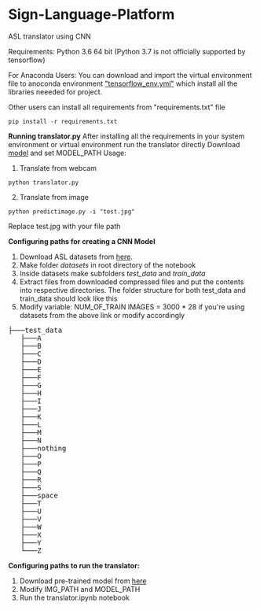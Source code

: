 
# Sign-Language-Platform
ASL translator using CNN


Requirements:
Python 3.6 64 bit (Python 3.7 is not officially supported by tensorflow)

For Anaconda Users:
 You can download and import the virtual environment file to anoconda environment ["tensorflow_env.yml"](https://github.com/sarangbishal/ASL-translator/blob/master/tensorflow_env.yml) which install all the libraries neeeded for project.
 
Other users can install all requirements from "requirements.txt" file
```
pip install -r requirements.txt
```
 

**Running  translator.py**
After installing all the requirements in your system environment or virtual environment run the translator directly 
Download [model](https://drive.google.com/open?id=1LyTjb30z2eRcUSnQM8T85TRxW0baEBlF) and set MODEL_PATH
Usage:
1. Translate from webcam
```
python translator.py
```
2. Translate from image
```
python predictimage.py -i "test.jpg"
```
Replace test.jpg with your file path

**Configuring paths for creating a CNN Model**
1. Download ASL datasets from [here](https://www.kaggle.com/grassknoted/asl-alphabet).
2. Make folder *datasets* in root directory of the notebook 
3. Inside datasets make subfolders *test_data* and *train_data*
4. Extract files from downloaded compressed files and put the contents into respective directories.
  The folder structure for both test_data and train_data should look like this
 5. Modify variable:
   NUM_OF_TRAIN IMAGES = 3000 * 28 if you're using datasets from the above link or modify accordingly
 
<pre>
├───test_data
   ├───A
   ├───B
   ├───C
   ├───D
   ├───E
   ├───F
   ├───G
   ├───H
   ├───I
   ├───J
   ├───K
   ├───L
   ├───M
   ├───N
   ├───nothing
   ├───O
   ├───P
   ├───Q
   ├───R
   ├───S
   ├───space
   ├───T
   ├───U
   ├───V
   ├───W
   ├───X
   ├───Y
   └───Z
</pre>

**Configuring paths to run the translator:**
1. Download pre-trained model from [here](https://drive.google.com/open?id=1LyTjb30z2eRcUSnQM8T85TRxW0baEBlF)
2.  Modify IMG_PATH and MODEL_PATH
3. Run the translator.ipynb notebook 



